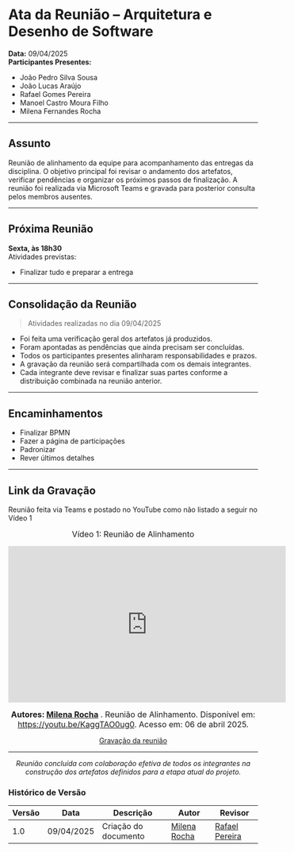 # Ata da Reunião – Arquitetura e Desenho de Software

**Data:** 09/04/2025  
**Participantes Presentes:**  
- João Pedro Silva Sousa  
- João Lucas Araújo  
- Rafael Gomes Pereira  
- Manoel Castro Moura Filho  
- Milena Fernandes Rocha  

---

## Assunto

Reunião de alinhamento da equipe para acompanhamento das entregas da disciplina. O objetivo principal foi revisar o andamento dos artefatos, verificar pendências e organizar os próximos passos de finalização. A reunião foi realizada via Microsoft Teams e gravada para posterior consulta pelos membros ausentes.

---
## Próxima Reunião

**Sexta, às 18h30**  
Atividades previstas:
- Finalizar tudo e preparar a entrega  

---

## Consolidação da Reunião

> Atividades realizadas no dia 09/04/2025

- Foi feita uma verificação geral dos artefatos já produzidos.  
- Foram apontadas as pendências que ainda precisam ser concluídas.  
- Todos os participantes presentes alinharam responsabilidades e prazos.  
- A gravação da reunião será compartilhada com os demais integrantes.  
- Cada integrante deve revisar e finalizar suas partes conforme a distribuição combinada na reunião anterior.

---

## Encaminhamentos
- Finalizar BPMN
- Fazer a página de participações
- Padronizar 
- Rever últimos detalhes
  
---

## Link da Gravação

Reunião feita via Teams e postado no YouTube como não listado a seguir no Vídeo 1


<div style="text-align: center">

<font size="3"><p style="text-align: center">Vídeo 1: Reunião de Alinhamento</p></font>
<iframe width="560" height="315" src="https://www.youtube.com/embed/KaggTAO0ug0?si=pvrVrDCJbFKLavgp" title="YouTube video player" frameborder="0" allow="accelerometer; autoplay; clipboard-write; encrypted-media; gyroscope; picture-in-picture; web-share" referrerpolicy="strict-origin-when-cross-origin" allowfullscreen></iframe>


<font size="3"><p style="text-align: center"><b>Autores: [Milena Rocha](https://github.com/MilenaFRocha)</b> . Reunião de Alinhamento. Disponível em: <a href="https://youtu.be/KaggTAO0ug0">https://youtu.be/KaggTAO0ug0</a>. Acesso em: 06 de abril 2025.</p></font>

[Gravação da reunião](https://youtu.be/KaggTAO0ug0)

---

_Reunião concluída com colaboração efetiva de todos os integrantes na construção dos artefatos definidos para a etapa atual do projeto._

</div>



### **Histórico de Versão**

| Versão | Data       | Descrição                                      | Autor               | Revisor            |
|--------|------------|------------------------------------------------|---------------------|--------------------|
| 1.0    | 09/04/2025 | Criação do documento | [Milena Rocha](https://github.com/milenafrocha)          |  [Rafael Pereira](https://github.com/rafgpereira)  |